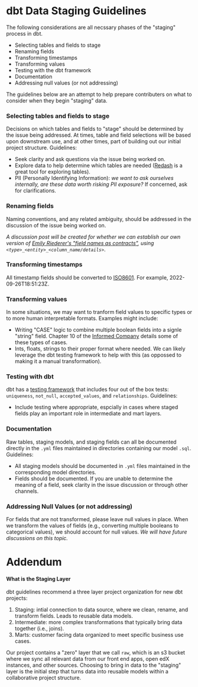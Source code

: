 # dbt Data Staging Guidelines

The following considerations are all necssary phases of the "staging" process in dbt.
- Selecting tables and fields to stage
- Renaming fields
- Transforming timestamps
- Transforming values
- Testing with the dbt framework
- Documentation
- Addressing null values (or not addressing)

The guidelines below are an attempt to help prepare contributers on what to consider when they begin "staging" data.

### Selecting tables and fields to stage
Decisions on which tables and fields to "stage" should be determined by the issue being addressed. At times, table and field selections will be based upon downstream use, and at other times, part of building out our initial project structure. Guidelines:
- Seek clarity and ask questions via the issue being worked on.
- Explore data to help determine which tables are needed ([Redash](https://bi.odl.mit.edu/queries?order=-created_at&page=1&page_size=20) is a great tool for exploring tables).
- PII (Personally Identifying Information): _we want to ask ourselves internally, are these data worth risking PII exposure?_ If concerned, ask for clarifications.

### Renaming fields
Naming conventions, and any related ambiguity, should be addressed in the discussion of the issue being worked on.

_A discussion post will be created for whether we can establish our own version of [Emily Riederer's "field names as contracts"](https://emilyriederer.netlify.app/post/column-name-contracts/), using `<type>_<entity>_<column_name/details>`_.

### Transforming timestamps
All timestamp fields should be converted to [ISO8601](https://en.wikipedia.org/wiki/ISO_8601). For example, 2022-09-26T18:51:23Z.

### Transforming values
In some situations, we may want to tranform field values to specific types or to more human interpretable formats. Examples might include:
- Writing "CASE" logic to combine multiple boolean fields into a signle "string" field. Chapter 10 of the [Informed Company](https://learning.oreilly.com/library/view/the-informed-company/9781119748007/c10.xhtml#head-2-1) details some of these types of cases.
- Ints, floats, strings to their proper format where needed. We can likely leverage the dbt testing framework to help with this (as oppossed to making it a manual transformation).

### Testing with dbt
dbt has a [testing framework](https://docs.getdbt.com/docs/building-a-dbt-project/tests) that includes four
out of the box tests: `uniqueness`, `not_null`, `accepted_values`, and `relationships`. Guidelines:
- Include testing where appropriate, espcially in cases where staged fields play an important role in intermediate and mart layers.

### Documentation
Raw tables, staging models, and staging fields can all be documented directly in the `.yml` files maintained in directories containing our model `.sql`. Guidelines:
- All staging models should be documented in `.yml` files maintained in the corresponding model directories.
- Fields should be documented. If you are unable to determine the meaning of a field, seek clarity in the issue discussion or through other channels.

### Addressing Null Values (or not addressing)
For fields that are not transformed, please leave null values in place. When we transform the values of fields (e.g., converting multiple booleans to categorical values), we should account for null values. _We will have future discussions on this topic._

# Addendum
#### What is the Staging Layer
dbt guidelines recommend a three layer project organization for new dbt projects:
1. Staging: intial connection to data source, where we clean, rename, and transform fields. Leads to reusable data models.
2. Intermediate: more complex transformations that typically bring data together (i.e., joins).
3. Marts: customer facing data organized to meet specific business use cases.

Our project contains a "zero" layer that we call `raw`, which is an s3 bucket where we sync all relevant data from our front end apps, open edX instances, and other sources. Choosing to bring in data to the "staging" layer is the initial step that turns data into reusable models within a collaborative project structure.
